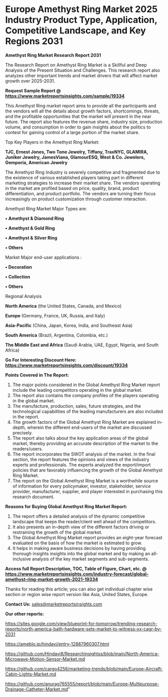 # Europe Amethyst Ring Market 2025 Industry Product Type, Application, Competitive Landscape, and Key Regions 2031

<strong>Amethyst Ring Market Research Report 2031</strong>

The Research Report on Amethyst Ring Market is a Skillful and Deep Analysis of the Present Situation and Challenges. This research report also analyzes other important trends and market drivers that will affect market growth over 2025-2031.

<strong>Request Sample Report @ <a href=https://www.marketreportsinsights.com/sample/19334>https://www.marketreportsinsights.com/sample/19334</a></strong>

This Amethyst Ring market report aims to provide all the participants and the vendors will all the details about growth factors, shortcomings, threats, and the profitable opportunities that the market will present in the near future. The report also features the revenue share, industry size, production volume, and consumption in order to gain insights about the politics to contest for gaining control of a large portion of the market share.

Top Key Players in the Amethyst Ring Market:

<strong>TJC, Ernest Jones, Two Tone Jewelry, Tiffany, TraxNYC, GLAMIRA, Juniker Jewelry, JamesViana, GlamourESQ, West & Co. Jewelers, Gemporia, American Jewelry</strong>

The Amethyst Ring Industry is severely competitive and fragmented due to the existence of various established players taking part in different marketing strategies to increase their market share. The vendors operating in the market are profiled based on price, quality, brand, product differentiation, and product portfolio. The vendors are turning their focus increasingly on product customization through customer interaction.

Amethyst Ring Market Major Types are:

<strong>• Amethyst & Diamond Ring

• Amethyst & Gold Ring

• Amethyst & Silver Ring

• Others</strong>

Market Major end-user applications :

<strong>• Decoration

• Collection

• Others</strong>

Regional Analysis

</u><strong><b>North America</b></strong> (the United States, Canada, and Mexico)

<strong><b>Europe </b></strong>(Germany, France, UK, Russia, and Italy)

<strong><b>Asia-Pacific</b></strong> (China, Japan, Korea, India, and Southeast Asia)

<strong><b>South America</b></strong> (Brazil, Argentina, Colombia, etc.)

<strong><b>The Middle East and Africa</b></strong> (Saudi Arabia, UAE, Egypt, Nigeria, and South Africa)

<strong>Go For Interesting Discount Here: <a href=https://www.marketreportsinsights.com/discount/19334>https://www.marketreportsinsights.com/discount/19334</a></strong>

<strong>Points Covered in The Report:</strong>
<ol>
  <li>The major points considered in the Global Amethyst Ring Market report include the leading competitors operating in the global market.</li>
  <li>The report also contains the company profiles of the players operating in the global market.</li>
  <li>The manufacture, production, sales, future strategies, and the technological capabilities of the leading manufacturers are also included in the report.</li>
  <li>The growth factors of the Global Amethyst Ring Market are explained in-depth, wherein the different end-users of the market are discussed precisely.</li>
  <li>The report also talks about the key application areas of the global market, thereby providing an accurate description of the market to the readers/users.</li>
  <li>The report incorporates the SWOT analysis of the market. In the final section, the report features the opinions and views of the industry experts and professionals. The experts analyzed the export/import policies that are favorably influencing the growth of the Global Amethyst Ring Market.</li>
  <li>The report on the Global Amethyst Ring Market is a worthwhile source of information for every policymaker, investor, stakeholder, service provider, manufacturer, supplier, and player interested in purchasing this research document.</li>
</ol>
<strong>Reasons for Buying Global Amethyst Ring Market Report:</strong>

<ol>
  <li>The report offers a detailed analysis of the dynamic competitive landscape that keeps the reader/client well ahead of the competitors.</li>
  <li>It also presents an in-depth view of the different factors driving or restraining the growth of the global market.</li>
  <li>The Global Amethyst Ring Market report provides an eight-year forecast evaluated on the basis of how the market is estimated to grow.</li>
  <li>It helps in making aware business decisions by having providing thorough insights insights into the global market and by making an all-inclusive analysis of the key market segments and sub-segments.</li>
</ol>
<strong>Access full Report Description, TOC, Table of Figure, Chart, etc. @ <a href=https://www.marketreportsinsights.com/industry-forecast/global-amethyst-ring-market-growth-2021-19334>https://www.marketreportsinsights.com/industry-forecast/global-amethyst-ring-market-growth-2021-19334</a></strong>


Thanks for reading this article; you can also get individual chapter wise section or region wise report version like Asia, United States, Europe.

<strong>Contact Us:</strong>
sales@marketreportsinsights.com

<strong>Our other reports:</strong>

<a href=https://sites.google.com/view/blueprint-for-tomorrow/trending-research-reports/north-america-bath-hardware-sets-market-to-witness-xx-cagr-by-2031>https://sites.google.com/view/blueprint-for-tomorrow/trending-research-reports/north-america-bath-hardware-sets-market-to-witness-xx-cagr-by-2031</a>

<a href=https://ameblo.jp/hindavi/entry-12887960307.html>https://ameblo.jp/hindavi/entry-12887960307.html</a>

<a href=https://github.com/Hindavi8/Researchinsightss/blob/main/North-America-Microwave-Motion-Sensor-Market.md>https://github.com/Hindavi8/Researchinsightss/blob/main/North-America-Microwave-Motion-Sensor-Market.md</a>

<a href=https://github.com/cargo4256/marketing-trends/blob/main/Europe-Aircraft-Cabin-Lights-Market.md>https://github.com/cargo4256/marketing-trends/blob/main/Europe-Aircraft-Cabin-Lights-Market.md</a>

<a href=https://github.com/anurag765555/report/blob/main/Europe-Multipurpose-Drainage-Catheter-Market.md>https://github.com/anurag765555/report/blob/main/Europe-Multipurpose-Drainage-Catheter-Market.md</a>"
